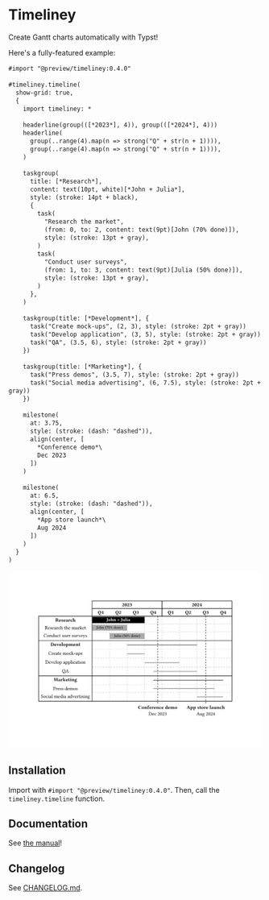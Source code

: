 # Timeliney

Create Gantt charts automatically with Typst!

Here's a fully-featured example:

```typst
#import "@preview/timeliney:0.4.0"

#timeliney.timeline(
  show-grid: true,
  {
    import timeliney: *
      
    headerline(group(([*2023*], 4)), group(([*2024*], 4)))
    headerline(
      group(..range(4).map(n => strong("Q" + str(n + 1)))),
      group(..range(4).map(n => strong("Q" + str(n + 1)))),
    )
  
    taskgroup(
      title: [*Research*],
      content: text(10pt, white)[*John + Julia*],
      style: (stroke: 14pt + black),
      {
        task(
          "Research the market",
          (from: 0, to: 2, content: text(9pt)[John (70% done)]),
          style: (stroke: 13pt + gray),
        )
        task(
          "Conduct user surveys",
          (from: 1, to: 3, content: text(9pt)[Julia (50% done)]),
          style: (stroke: 13pt + gray),
        )
      },
    )

    taskgroup(title: [*Development*], {
      task("Create mock-ups", (2, 3), style: (stroke: 2pt + gray))
      task("Develop application", (3, 5), style: (stroke: 2pt + gray))
      task("QA", (3.5, 6), style: (stroke: 2pt + gray))
    })

    taskgroup(title: [*Marketing*], {
      task("Press demos", (3.5, 7), style: (stroke: 2pt + gray))
      task("Social media advertising", (6, 7.5), style: (stroke: 2pt + gray))
    })

    milestone(
      at: 3.75,
      style: (stroke: (dash: "dashed")),
      align(center, [
        *Conference demo*\
        Dec 2023
      ])
    )

    milestone(
      at: 6.5,
      style: (stroke: (dash: "dashed")),
      align(center, [
        *App store launch*\
        Aug 2024
      ])
    )
  }
)
```

![Example Gantt chart](sample.png)

## Installation
Import with `#import "@preview/timeliney:0.4.0"`. Then, call the `timeliney.timeline` function.

## Documentation
See [the manual](manual.pdf)!

## Changelog

See [CHANGELOG.md](changelog.md).
